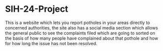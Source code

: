 # SIH-24-Project
This is a website which lets you report potholes in your areas directly to concerned authorities, the site also has a social media section which allows the general public to see the complaints filed which are going to sorted on the basis of how many people have complained about that pothole and how for how long the issue has not been resolved.
